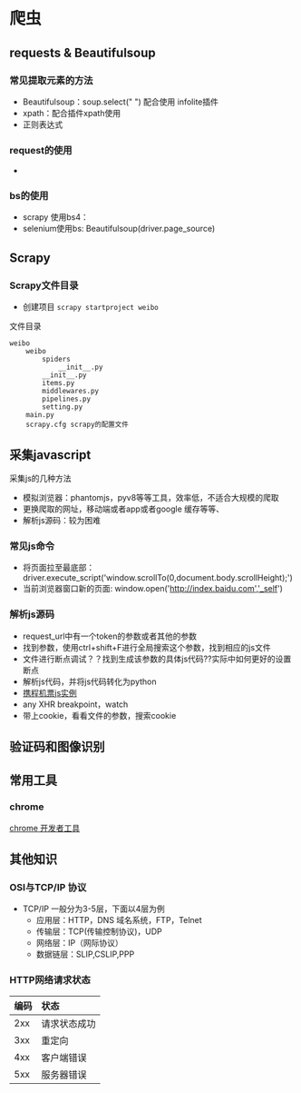 # 爬虫

## requests & Beautifulsoup

### 常见提取元素的方法

- Beautifulsoup：soup.select(" ") 配合使用 infolite插件
- xpath：配合插件xpath使用
- 正则表达式

### request的使用

- ​	

### bs的使用

- scrapy 使用bs4：
- selenium使用bs: Beautifulsoup(driver.page_source)

## Scrapy

### Scrapy文件目录

- 创建项目  `scrapy startproject weibo`

文件目录

```
weibo
    weibo
        spiders
            __init__.py
        __init__.py
        items.py  
        middlewares.py
        pipelines.py
        setting.py
    main.py
    scrapy.cfg scrapy的配置文件
```

## 采集javascript

采集js的几种方法

- 模拟浏览器：phantomjs，pyv8等等工具，效率低，不适合大规模的爬取
- 更换爬取的网址，移动端或者app或者google 缓存等等、
- 解析js源码：较为困难

### 常见js命令

- 将页面拉至最底部：driver.execute_script('window.scrollTo(0,document.body.scrollHeight);')
- 当前浏览器窗口新的页面: window.open('http://index.baidu.com','_self')

### 解析js源码

- request_url中有一个token的参数或者其他的参数
- 找到参数，使用ctrl+shift+F进行全局搜索这个参数，找到相应的js文件
- 文件进行断点调试？？找到生成该参数的具体js代码??实际中如何更好的设置断点
- 解析js代码，并将js代码转化为python
- [携程机票js实例](http://wenqiang-china.github.io/2016/05/11/get-ctrip-flights-info-2/)
- any XHR   breakpoint，watch
- 带上cookie，看看文件的参数，搜索cookie

## 验证码和图像识别

## 常用工具

### chrome

[chrome 开发者工具](http://wiki.jikexueyuan.com/project/chrome-devtools/debugging-javascript.html)

## 其他知识

### OSI与TCP/IP 协议

- TCP/IP 一般分为3-5层，下面以4层为例
  - 应用层：HTTP，DNS 域名系统，FTP，Telnet
  - 传输层：TCP(传输控制协议)，UDP
  - 网络层：IP（网际协议）
  - 数据链层：SLIP,CSLIP,PPP

### HTTP网络请求状态

| 编码   | 状态     |
| :--- | :----- |
| 2xx  | 请求状态成功 |
| 3xx  | 重定向    |
| 4xx  | 客户端错误  |
| 5xx  | 服务器错误  |